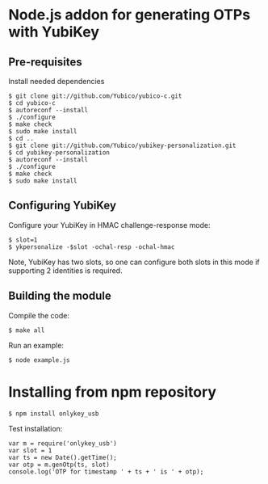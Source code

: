 # Node.js addon for generating OTPs with YubiKey

## Pre-requisites

Install needed dependencies

```
$ git clone git://github.com/Yubico/yubico-c.git
$ cd yubico-c
$ autoreconf --install
$ ./configure
$ make check
$ sudo make install
$ cd ..
$ git clone git://github.com/Yubico/yubikey-personalization.git
$ cd yubikey-personalization
$ autoreconf --install
$ ./configure
$ make check
$ sudo make install
```

## Configuring YubiKey

Configure your YubiKey in HMAC challenge-response mode:

```
$ slot=1
$ ykpersonalize -$slot -ochal-resp -ochal-hmac
```

Note, YubiKey has two slots, so one can configure both slots
in this mode if supporting 2 identities is required.

## Building the module

Compile the code:
```
$ make all
```

Run an example:
```
$ node example.js
```

# Installing from npm repository

```
$ npm install onlykey_usb
```

Test installation:

```
var m = require('onlykey_usb')
var slot = 1
var ts = new Date().getTime();
var otp = m.genOtp(ts, slot)
console.log('OTP for timestamp ' + ts + ' is ' + otp);
```
